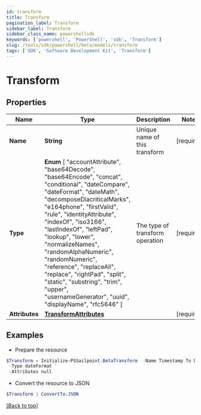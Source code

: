 ```yaml
---
id: transform
title: Transform
pagination_label: Transform
sidebar_label: Transform
sidebar_class_name: powershellsdk
keywords: ['powershell', 'PowerShell', 'sdk', 'Transform'] 
slug: /tools/sdk/powershell/beta/models/transform
tags: ['SDK', 'Software Development Kit', 'Transform']
---
```



# Transform

## Properties

Name | Type | Description | Notes
------------ | ------------- | ------------- | -------------
**Name** |  **String** | Unique name of this transform | [required]
**Type** |   **Enum** [  "accountAttribute",    "base64Decode",    "base64Encode",    "concat",    "conditional",    "dateCompare",    "dateFormat",    "dateMath",    "decomposeDiacriticalMarks",    "e164phone",    "firstValid",    "rule",    "identityAttribute",    "indexOf",    "iso3166",    "lastIndexOf",    "leftPad",    "lookup",    "lower",    "normalizeNames",    "randomAlphaNumeric",    "randomNumeric",    "reference",    "replaceAll",    "replace",    "rightPad",    "split",    "static",    "substring",    "trim",    "upper",    "usernameGenerator",    "uuid",    "displayName",    "rfc5646" ] | The type of transform operation | [required]
**Attributes** |  [**TransformAttributes**](transform-attributes) |  | [required]

## Examples

- Prepare the resource
```powershell
$Transform = Initialize-PSSailpoint.BetaTransform  -Name Timestamp To Date `
 -Type dateFormat `
 -Attributes null
```

- Convert the resource to JSON
```powershell
$Transform | ConvertTo-JSON
```


[[Back to top]](#) 


